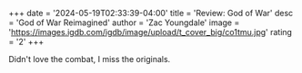 +++
date = '2024-05-19T02:33:39-04:00'
title = 'Review: God of War'
desc = 'God of War Reimagined'
author = 'Zac Youngdale'
image = 'https://images.igdb.com/igdb/image/upload/t_cover_big/co1tmu.jpg'
rating = '2'
+++

Didn't love the combat, I miss the originals.